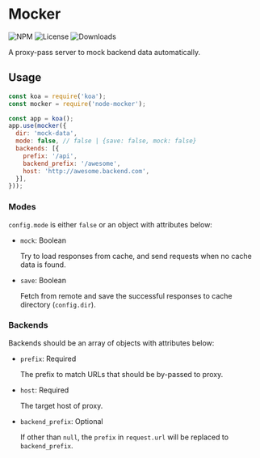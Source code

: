 Mocker
===

![NPM](https://img.shields.io/npm/v/node-mocker.svg)
![License](https://img.shields.io/npm/l/node-mocker.svg)
![Downloads](https://img.shields.io/npm/dt/node-mocker.svg)

A proxy-pass server to mock backend data automatically.

Usage
---
``` javascript
const koa = require('koa');
const mocker = require('node-mocker');

const app = koa();
app.use(mocker({
  dir: 'mock-data',
  mode: false, // false | {save: false, mock: false}
  backends: [{
    prefix: '/api',
    backend_prefix: '/awesome',
    host: 'http://awesome.backend.com',
  }],
}));
```

### Modes

`config.mode` is either `false` or an object with attributes below:

* `mock`: Boolean

  Try to load responses from cache, and send requests when no cache data is found.

* `save`: Boolean

  Fetch from remote and save the successful responses to cache directory (`config.dir`).

### Backends

Backends should be an array of objects with attributes below:

* `prefix`: Required

  The prefix to match URLs that should be by-passed to proxy.

* `host`: Required

  The target host of proxy.

* `backend_prefix`: Optional

  If other than `null`, the `prefix` in `request.url` will be replaced to `backend_prefix`.
